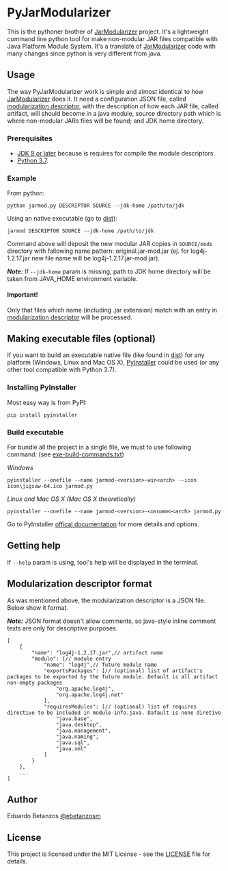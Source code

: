 # PyJarModularizer
This is the pythoner brother of [JarModularizer](https://github.com/betanzos/jar-modularizer) project. It's a lightweight command line python tool for make non-modular JAR files compatible with Java Platform Module System. It's a translate of [JarModularizer](https://github.com/betanzos/jar-modularizer) code with many changes since python is very different from java.

## Usage
The way PyJarModularizer work is simple and almost identical to how [JarModularizer](https://github.com/betanzos/jar-modularizer) does it. It need a configuration JSON file, called [modularization descriptor](#modularization-descriptor-format), with the description of how each JAR file, called artifact, will should become in a java module, source directory path which is where non-modular JARs files will be found; and JDK home directory.

### Prerequisites
* [JDK 9 or later](https://www.oracle.com/technetwork/java/javase/overview/index.html) because is requires for compile the module descriptors.
* [Python 3.7](https://www.python.org/).

### Example
From python:
```
python jarmod.py DESCRIPTOR SOURCE --jdk-home /path/to/jdk
```
Using an native executable (go to [dist](dist)):
```
jarmod DESCRIPTOR SOURCE --jdk-home /path/to/jdk
```
Command above will deposit the new modular JAR copies in `SOURCE/mods` directory with fallowing name pattern: original.jar-mod.jar (ej. for log4j-1.2.17.jar new file name will be log4j-1.2.17.jar-mod.jar).

***Note:*** If ```--jdk-home``` param is missing, path to JDK home directory will be taken from JAVA_HOME environment variable.

#### Important!
Only that files which name (including .jar extension) match with an entry in [modularization descriptor](#modularization-descriptor-format) will be processed.

## Making executable files (optional)
If you want to build an executable native file (like found in [dist](dist)) for any platform (Windows, Linux and Mac OS X), [PyInstaller](https://www.pyinstaller.org/) could be used (or any other tool compatible with Python 3.7).

### Installing PyInstaller
Most easy way is from PyPI:
```
pip install pyinstaller
```

### Build executable
For bundle all the project in a single file, we must to use following command: (see [exe-build-commands.txt](exe-build-commands.txt))

_Windows_
```
pyinstaller --onefile --name jarmod-<version>-win<arch> --icon icon\jigsaw-64.ico jarmod.py
```
_Linux and Mac OS X (Mac OS X theoretically)_
```
pyinstaller --onefile --name jarmod-<version>-<osname><arch> jarmod.py
```
Go to PyInstaller [offical documentation](https://pyinstaller.readthedocs.io/en/stable/) for more details and options.

## Getting help
If `--help` param is using, tool's help will be displayed in the terminal.

## Modularization descriptor format
As was mentioned above, the modularization descriptor is a JSON file. Below show it format.

***Note:*** JSON format doesn't allow comments, so java-style inline comment texts are only for descriptive purposes.
```
[
    {
        "name": "log4j-1.2.17.jar",// artifact name
        "module": {// module entry
            "name": "log4j",// future module name
            "exportsPackages": [// (optional) list of artifact's packages to be exported by the future module. Default is all artifact non-empty packages
                "org.apache.log4j",
                "org.apache.log4j.net"
            ],
            "requiresModules": [// (optional) list of requires directive to be included in module-info.java. Dafault is none diretive
                "java.base",
                "java.desktop",
                "java.management",
                "java.naming",
                "java.sql",
                "java.xml"
            ]
        }
    },
    ...
]
```

## Author
Eduardo Betanzos [@ebetanzosm](https://twitter.com/ebetanzosm)

## License
This project is licensed under the MIT License - see the [LICENSE](LICENSE) file for details.